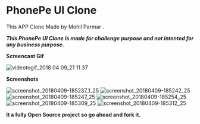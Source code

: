 # PhonePe UI Clone

This APP Clone Made by Mohil Parmar .

**_This PhonePe UI Clone is made for challenge purpose and not intented for any business purpose._**

**Screencast Gif**

![videotogif_2018 04 09_21 11 37](https://user-images.githubusercontent.com/16916934/38507935-7c5125f6-3c3b-11e8-9159-151e8b6f7514.gif)

**Screenshots**

![screenshot_20180409-185237_1_25](https://user-images.githubusercontent.com/16916934/38513152-f0a3c012-3c4a-11e8-9950-b2c0dedf5c4c.png)
![screenshot_20180409-185242_25](https://user-images.githubusercontent.com/16916934/38513153-f0d15c7a-3c4a-11e8-872f-a2cb0715933e.png)
![screenshot_20180409-185247_25](https://user-images.githubusercontent.com/16916934/38513154-f0fe76ce-3c4a-11e8-8a6d-bec87aa6514f.png)
![screenshot_20180409-185254_25](https://user-images.githubusercontent.com/16916934/38513156-f12e42f0-3c4a-11e8-9fad-36638749a937.png)
![screenshot_20180409-185309_25](https://user-images.githubusercontent.com/16916934/38513157-f15b9d0e-3c4a-11e8-892e-b8c229ddab56.png)
![screenshot_20180409-185312_25](https://user-images.githubusercontent.com/16916934/38513158-f18987c8-3c4a-11e8-864f-aaf8ea5c7c7d.png)


**It a fully Open Source project so go ahead and fork it.**

